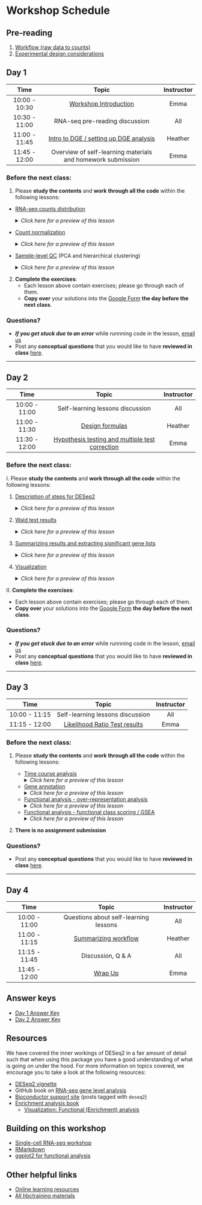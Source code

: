 # Workshop Schedule

## Pre-reading

1. [Workflow (raw data to counts)](../lessons/01a_RNAseq_processing_workflow.md)
1. [Experimental design considerations](../lessons/experimental_planning_considerations.md)

## Day 1

| Time            |  Topic  | Instructor |
|:------------------------:|:------------------------------------------------:|:--------:|
| 10:00 - 10:30 | [Workshop Introduction](../lectures/Intro_to_workshop_CFAR.pdf) | Emma |
| 10:30 - 11:00 | RNA-seq pre-reading discussion | All |
| 11:00 - 11:45 | [Intro to DGE / setting up DGE analysis](../lessons/01b_DGE_setup_and_overview.md) | Heather |
| 11:45 - 12:00 | Overview of self-learning materials and homework submission | Emma |

### Before the next class:

1. Please **study the contents** and **work through all the code** within the following lessons:

  * [RNA-seq counts distribution](../lessons/01c_RNAseq_count_distribution.md)
     <details>
          <summary><i>Click here for a preview of this lesson</i></summary>
            <br>Starting with the count matrix, we want to explore some characteristics of the RNA-seq data and evaluate the appropriate model to use. <br><br>This lesson will cover:<br>
                - Describing characteristics of the RNA-seq count data<br>
                - Understanding different statistical methods to model the count data<br>
                - Explaining the benefits of biological replicates<br><br>
           </details>
        
  * [Count normalization](../lessons/02_DGE_count_normalization.md)
     <details>
          <summary><i>Click here for a preview of this lesson</i></summary>
            <br>Count normalization is an import data pre-processing step before the differential expression analysis. <br><br>This lesson will cover:<br>
                - Describing "uninteresting factors" to consider during normalization<br>
                - Understanding different normalization methods and their corresponding use cases<br>
                - Generating a matrix of normalized counts using DESeq2's median of ratios method<br><br>
           </details>
  
  * [Sample-level QC](../lessons/03_DGE_QC_analysis.md) (PCA and hierarchical clustering)
     <details>
          <summary><i>Click here for a preview of this lesson</i></summary>
            <br>Next, we want to check the quality of count data, to make sure that the samples are good. 
            <br><br>This lesson will cover:<br>
                - Understanding the importance of similarity analysis between samples<br>
                - Describing Principal Component Analysis (PCA) and interpreting PCA plots from RNA-seq data<br>
                - Performing hierarchical clustering and plotting correlation metrics<br><br>
           </details>

2. **Complete the exercises**:
   * Each lesson above contain exercises; please go through each of them.
   * **Copy over** your solutions into the [Google Form](https://docs.google.com/forms/d/e/1FAIpQLScUcYzyiM_dAsgQdNx9ECzCX3lKrTHTwmUKux9u8VyP2JDLNQ/viewform?usp=sf_link) **the day before the next class**.

### Questions?
* ***If you get stuck due to an error*** while runnning code in the lesson, [email us](mailto:hbctraining@hsph.harvard.edu) 
* Post any **conceptual questions** that you would like to have **reviewed in class** [here](https://PollEv.com/hbctraining945).

---

## Day 2

| Time            |  Topic  | Instructor |
|:------------------------:|:------------------------------------------------:|:--------:|
| 10:00 - 11:00 | Self-learning lessons discussion | All |
| 11:00 - 11:30 | [Design formulas](../lessons/04a_design_formulas.md)  | Heather |
| 11:30 - 12:00 | [Hypothesis testing and multiple test correction](../lessons/05a_hypothesis_testing.md) | Emma |

### Before the next class:

I. Please **study the contents** and **work through all the code** within the following lessons:
   1. [Description of steps for DESeq2](../lessons/04b_DGE_DESeq2_analysis.md)
      <details>
       <summary><i>Click here for a preview of this lesson</i></summary>
         <br> The R code required to perform differential gene expression analysis is actually quite simple. Running the `DESeq()` function will carry out the various steps involved. It is important that you have some knowledge of what is happening under the hood, to be able to fully understand and interpret the results <br><br>In this lesson you will:<br>
             - Examine size factors and learn about sources that cause observed variation in values <br>
             - Explore the gene-wise dispersion estimates as they relate back the mean-variance relationship <br>
             - Critically evaluate a dispersion plot <br><br>
        </details>

   2. [Wald test results](../lessons/05b_wald_test_results.md)
      <details>
       <summary><i>Click here for a preview of this lesson</i></summary>
         <br> We have run the analysis, and now it's time to explore the results!  <br><br>In this lesson you will:<br>
             - Learn how to extract results for specific group comparisons <br>
             - Explore the information presented in the results table (different statistics and their importance) <br>
             - Understand the different levels of filtering that are applied in DESeq2 by default (and why they are important) <br><br>
        </details>
        
        
   3. [Summarizing results and extracting significant gene lists](../lessons/05c_summarizing_results.md)
      <details>
       <summary><i>Click here for a preview of this lesson</i></summary>
         <br> Once you have your results, it is useful to summarize the information. Here, we get a snapshot of the number of differentially expressed genes that are identified from the different comparisons. <br><br>
        </details>
        
 4. [Visualization](../lessons/06_DGE_visualizing_results.md)
      <details>
       <summary><i>Click here for a preview of this lesson</i></summary>
         <br>A picture is worth a thousand words. In our case, a figure is worth a thousand (or 30 thousand) data points. When working with large scale data, it can be helpful to visualize results and get a big picture perspective of your findings. <br><br>In this lesson you will:<br>
            - Explore different plots for data visualization <br>
            - Create a volcano plot to evaluate the relationship between different statistics from the results table <br>
            - Create a heatmap for visualization of differentially expressed genes <br><br>
        </details>

II. **Complete the exercises**:
   * Each lesson above contain exercises; please go through each of them.
   * **Copy over** your solutions into the [Google Form](https://docs.google.com/forms/d/e/1FAIpQLSfVELkIcVN4wyJ2aNrowgxiuat5uUXCXACj8QN4MfTK5Yr-Zw/viewform?usp=sf_link) **the day before the next class**.

### Questions?
* ***If you get stuck due to an error*** while runnning code in the lesson, [email us](mailto:hbctraining@hsph.harvard.edu) 
* Post any **conceptual questions** that you would like to have **reviewed in class** [here](https://PollEv.com/hbctraining945).

---

## Day 3

| Time            |  Topic  | Instructor |
|:------------------------:|:------------------------------------------------:|:--------:|
| 10:00 - 11:15 | Self-learning lessons discussion | All |
| 11:15 - 12:00 | [Likelihood Ratio Test results](../lessons/08a_DGE_LRT_results.md) | Emma |

### Before the next class:

1. Please **study the contents** and **work through all the code** within the following lessons:
    * [Time course analysis](../lessons/08b_time_course_analyses.md)
       <details>
       <summary><i>Click here for a preview of this lesson</i></summary>
         <br>Sometimes we are interested in how a gene changes over time. The Likelihood Ratio Test (LRT) is paricularly well-suited for this task.<br><br>This lesson will cover:<br>
             - Designing a LRT for a time-course analysis in DESeq2<br>
             - Identifying patterns in our list of differentially expressed genes<br><br>
        </details>
    * [Gene annotation](../lessons/genomic_annotation.md)
        <details>
       <summary><i>Click here for a preview of this lesson</i></summary>
         <br>Next-generation analyses rely on annotations to provide a description for defining genes, transcripts and/or proteins. These annotations are often stored in publicly available databases. <br><br>This lesson will cover:<br>
             - Describing the various annotation databases<br>
             - Accessing annotations from one of these databases using R<br><br>
        </details>
    * [Functional analysis - over-representation analysis](../lessons/10_FA_over-representation_analysis.md)
        <details>
       <summary><i>Click here for a preview of this lesson</i></summary>
         <br>Oftentimes after completing an RNA-seq experiment, you will be left with a list of differentially expressed transcripts. You may be interested in knowing if these transcripts are enriched in certain biologically-relevant contexts. <br><br>This lesson will cover:<br>
             - Describing how functional enrichment tools yield statistically enriched functional categories or interactions<br>
             - Identifying enriched Gene Ontology terms using the R package, clusterProfiler <br><br>
        </details>
    * [Functional analysis - functional class scoring / GSEA](../lessons/11_FA_functional_class_scoring.md)
        <details>
       <summary><i>Click here for a preview of this lesson</i></summary>
         <br> While some functional analyses focus on large changes focused on a select few genes, functional class scoring (FCS) focuses on weaker but coordinated changes in sets of functionally related genes (i.e., pathways) that can also have significant effects. <br><br>This lesson will cover:<br>
             - Designing a GSEA analysis using GO and/or KEGG gene sets<br>
             - Evaluating the results of a GSEA analysis<br>
             - Discussing other tools and resources for identifying genes of novel pathways or networks<br><br>
        </details>

2. **There is no assignment submission**

### Questions?
* Post any **conceptual questions** that you would like to have **reviewed in class** [here](https://PollEv.com/hbctraining945).

---

## Day 4

| Time            |  Topic  | Instructor |
|:------------------------:|:------------------------------------------------:|:--------:|
| 10:00 - 11:00 | Questions about self-learning lessons | All |
| 11:00 - 11:15 | [Summarizing workflow](../lessons/07_DGE_summarizing_workflow.md) | Heather |
| 11:15 - 11:45 | Discussion, Q & A | All |
| 11:45 - 12:00 | [Wrap Up](../lectures/Workshop_wrapup_CFAR.pdf) | Emma |

## Answer keys
* [Day 1 Answer Key](../homework/DGE_assignment_1_answer_key.R)
* [Day 2 Answer Key](../homework/DGE_assignment_2_answer_key.R)

## Resources
We have covered the inner workings of DESeq2 in a fair amount of detail such that when using this package you have a good understanding of what is going on under the hood. For more information on topics covered, we encourage you to take a look at the following resources:

* [DESeq2 vignette](http://bioconductor.org/packages/devel/bioc/vignettes/DESeq2/inst/doc/DESeq2.html#theory-behind-deseq2)
* GitHub book on [RNA-seq gene level analysis](http://genomicsclass.github.io/book/pages/rnaseq_gene_level.html)
* [Bioconductor support site](https://support.bioconductor.org/t/deseq2/) (posts tagged with `deseq2`) 
* [Enrichment analysis book](https://yulab-smu.top/biomedical-knowledge-mining-book/enrichment-overview.html)
   * [Visualization: Functional (Enrichment) analysis](https://yulab-smu.top/biomedical-knowledge-mining-book/enrichplot.html)

## Building on this workshop
* [Single-cell RNA-seq workshop](https://hbctraining.github.io/scRNA-seq/)
* [RMarkdown](https://hbctraining.github.io/Training-modules/Rmarkdown/)
* [ggplot2 for functional analysis](https://hbctraining.github.io/Training-modules/Tidyverse_ggplot2/lessons/03_ggplot2.html)

## Other helpful links
* [Online learning resources](https://hbctraining.github.io/bioinformatics_online/lists/online_trainings.html)
* [All hbctraining materials](https://hbctraining.github.io/main)
